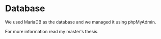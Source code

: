# **Database**

We used MariaDB as the database and we managed it using phpMyAdmin.

For more information read my master's thesis.
